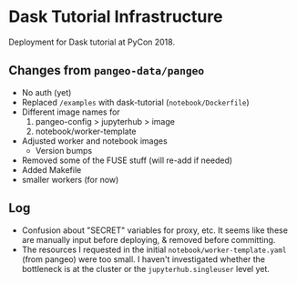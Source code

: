 # Dask Tutorial Infrastructure

Deployment for Dask tutorial at PyCon 2018.

## Changes from `pangeo-data/pangeo`

- No auth (yet)
- Replaced `/examples` with dask-tutorial (`notebook/Dockerfile`)
- Different image names for
    1. pangeo-config > jupyterhub > image
    2. notebook/worker-template
- Adjusted worker and notebook images
    + Version bumps
- Removed some of the FUSE stuff (will re-add if needed)
- Added Makefile
- smaller workers (for now)

## Log

- Confusion about "SECRET" variables for proxy, etc. It seems like these are manually input before deploying, & removed before committing.
- The resources I requested in the initial `notebook/worker-template.yaml` (from pangeo) were too small. I haven't investigated whether the bottleneck is at the cluster or the `jupyterhub.singleuser` level yet.
